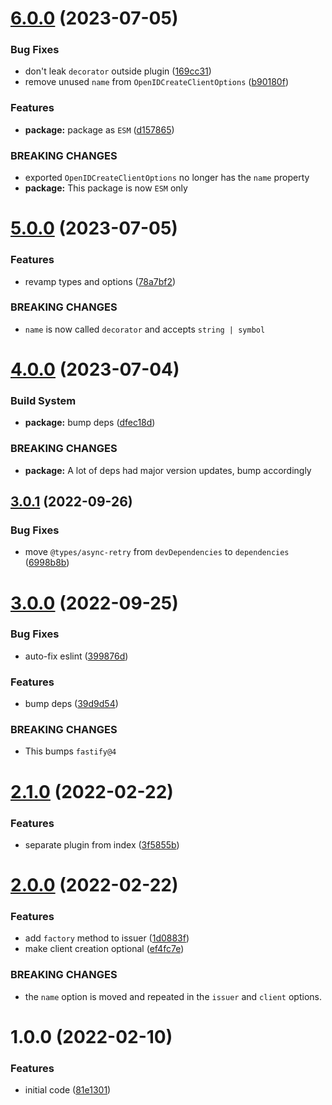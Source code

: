 # [6.0.0](https://github.com/mikaelkaron/fastify-openid-client/compare/v5.0.0...v6.0.0) (2023-07-05)


### Bug Fixes

* don't leak `decorator` outside plugin ([169cc31](https://github.com/mikaelkaron/fastify-openid-client/commit/169cc319df44a9c2efccd9f967e5b1112da3246e))
* remove unused `name` from `OpenIDCreateClientOptions` ([b90180f](https://github.com/mikaelkaron/fastify-openid-client/commit/b90180f788ba31bba5406dfd16ce7a362e8c0b8b))


### Features

* **package:** package as `ESM` ([d157865](https://github.com/mikaelkaron/fastify-openid-client/commit/d15786594433e453262f5ba63086f8b064ad2d2f))


### BREAKING CHANGES

* exported `OpenIDCreateClientOptions` no longer has the `name` property
* **package:** This package is now `ESM` only

# [5.0.0](https://github.com/mikaelkaron/fastify-openid-client/compare/v4.0.0...v5.0.0) (2023-07-05)


### Features

* revamp types and options ([78a7bf2](https://github.com/mikaelkaron/fastify-openid-client/commit/78a7bf23d17ab95c29d489057c5210eaa9583bbd))


### BREAKING CHANGES

* `name` is now called `decorator` and accepts `string | symbol`

# [4.0.0](https://github.com/mikaelkaron/fastify-openid-client/compare/v3.0.1...v4.0.0) (2023-07-04)


### Build System

* **package:** bump deps ([dfec18d](https://github.com/mikaelkaron/fastify-openid-client/commit/dfec18d6cf9de928a8256b450f2968b7f3fd8216))


### BREAKING CHANGES

* **package:** A lot of deps had major version updates, bump accordingly

## [3.0.1](https://github.com/mikaelkaron/fastify-openid-client/compare/v3.0.0...v3.0.1) (2022-09-26)


### Bug Fixes

* move `@types/async-retry` from `devDependencies` to `dependencies` ([6998b8b](https://github.com/mikaelkaron/fastify-openid-client/commit/6998b8beb482c857ac38b50d66cc8c70c37e8a6c))

# [3.0.0](https://github.com/mikaelkaron/fastify-openid-client/compare/v2.1.0...v3.0.0) (2022-09-25)


### Bug Fixes

* auto-fix eslint ([399876d](https://github.com/mikaelkaron/fastify-openid-client/commit/399876de1f49835a5104de56a70c5dbb9f83603c))


### Features

* bump deps ([39d9d54](https://github.com/mikaelkaron/fastify-openid-client/commit/39d9d5428171754952c0a5d7ba2ae833ac002ace))


### BREAKING CHANGES

* This bumps `fastify@4`

# [2.1.0](https://github.com/mikaelkaron/fastify-openid-client/compare/v2.0.0...v2.1.0) (2022-02-22)


### Features

* separate plugin from index ([3f5855b](https://github.com/mikaelkaron/fastify-openid-client/commit/3f5855bd6ad1dddf35659fec48124f1c14813711))

# [2.0.0](https://github.com/mikaelkaron/fastify-openid-client/compare/v1.0.0...v2.0.0) (2022-02-22)


### Features

* add `factory` method to issuer ([1d0883f](https://github.com/mikaelkaron/fastify-openid-client/commit/1d0883fee88f505fce5a31a9cc41cfe3ce44170b))
* make client creation optional ([ef4fc7e](https://github.com/mikaelkaron/fastify-openid-client/commit/ef4fc7e522942458ff38ad7ebf71474e8acaa0f3))


### BREAKING CHANGES

* the `name` option is moved and repeated in the `issuer` and `client` options.

# 1.0.0 (2022-02-10)


### Features

* initial code ([81e1301](https://github.com/mikaelkaron/fastify-openid-client/commit/81e130164eb3ef5b31bc2a23201dfe13f608050f))
